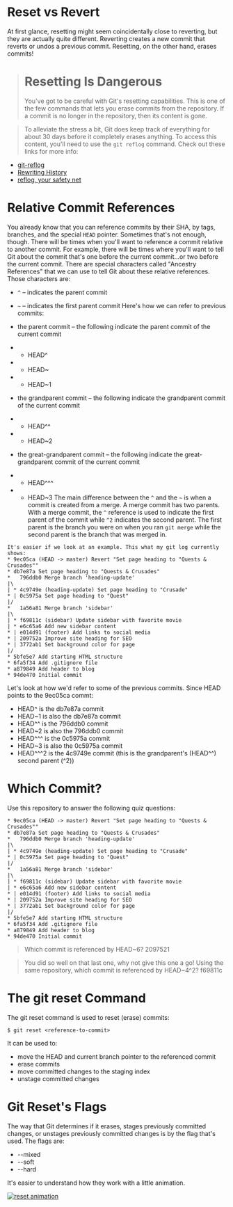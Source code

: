 # Reset vs Revert
At first glance, resetting might seem coincidentally close to reverting, but they are actually quite different. Reverting creates a new commit that reverts or undos a previous commit. Resetting, on the other hand, erases commits!

> # Resetting Is Dangerous
> You've got to be careful with Git's resetting capabilities. This is one of the few commands that lets you erase commits from the repository. If a commit is no longer in the repository, then its content is gone.

> To alleviate the stress a bit, Git does keep track of everything for about 30 days before it completely erases anything. To access this content, you'll need to use the ```git reflog``` command. Check out these links for more info:
- [git-reflog](https://git-scm.com/docs/git-reflog)
- [Rewriting History](https://www.atlassian.com/git/tutorials/rewriting-history)
- [reflog, your safety net](http://gitready.com/intermediate/2009/02/09/reflog-your-safety-net.html)

# Relative Commit References
You already know that you can reference commits by their SHA, by tags, branches, and the special ```HEAD``` pointer. Sometimes that's not enough, though. There will be times when you'll want to reference a commit relative to another commit. For example, there will be times where you'll want to tell Git about the commit that's one before the current commit...or two before the current commit. There are special characters called "Ancestry References" that we can use to tell Git about these relative references. Those characters are:

- ```^``` – indicates the parent commit
- ```~``` – indicates the first parent commit
Here's how we can refer to previous commits:

- the parent commit – the following indicate the parent commit of the current commit
- - HEAD^
- - HEAD~
- - HEAD~1
- the grandparent commit – the following indicate the grandparent commit of the current commit
- - HEAD^^
- - HEAD~2
- the great-grandparent commit – the following indicate the great-grandparent commit of the current commit
- - HEAD^^^
- - HEAD~3
The main difference between the ```^``` and the ```~``` is when a commit is created from a merge. A merge commit has two parents. With a merge commit, the ```^``` reference is used to indicate the first parent of the commit while ```^2``` indicates the second parent. The first parent is the branch you were on when you ran ```git merge``` while the second parent is the branch that was merged in.

```
It's easier if we look at an example. This what my git log currently shows:
* 9ec05ca (HEAD -> master) Revert "Set page heading to "Quests & Crusades""
* db7e87a Set page heading to "Quests & Crusades"
*   796ddb0 Merge branch 'heading-update'
|\  
| * 4c9749e (heading-update) Set page heading to "Crusade"
* | 0c5975a Set page heading to "Quest"
|/  
*   1a56a81 Merge branch 'sidebar'
|\  
| * f69811c (sidebar) Update sidebar with favorite movie
| * e6c65a6 Add new sidebar content
* | e014d91 (footer) Add links to social media
* | 209752a Improve site heading for SEO
* | 3772ab1 Set background color for page
|/  
* 5bfe5e7 Add starting HTML structure
* 6fa5f34 Add .gitignore file
* a879849 Add header to blog
* 94de470 Initial commit
```

Let's look at how we'd refer to some of the previous commits. Since HEAD points to the 9ec05ca commt:

- HEAD^ is the db7e87a commit
- HEAD~1 is also the db7e87a commit
- HEAD^^ is the 796ddb0 commit
- HEAD~2 is also the 796ddb0 commit
- HEAD^^^ is the 0c5975a commit
- HEAD~3 is also the 0c5975a commit
- HEAD^^^2 is the 4c9749e commit (this is the grandparent's (HEAD^^) second parent (^2))

# Which Commit?
Use this repository to answer the following quiz questions:
```
* 9ec05ca (HEAD -> master) Revert "Set page heading to "Quests & Crusades""
* db7e87a Set page heading to "Quests & Crusades"
*   796ddb0 Merge branch 'heading-update'
|\  
| * 4c9749e (heading-update) Set page heading to "Crusade"
* | 0c5975a Set page heading to "Quest"
|/  
*   1a56a81 Merge branch 'sidebar'
|\  
| * f69811c (sidebar) Update sidebar with favorite movie
| * e6c65a6 Add new sidebar content
* | e014d91 (footer) Add links to social media
* | 209752a Improve site heading for SEO
* | 3772ab1 Set background color for page
|/  
* 5bfe5e7 Add starting HTML structure
* 6fa5f34 Add .gitignore file
* a879849 Add header to blog
* 94de470 Initial commit
```

> Which commit is referenced by HEAD~6?
> 2097521

>You did so well on that last one, why not give this one a go! Using the same repository, which commit is referenced by HEAD~4^2?
> f69811c

# The git reset Command
The git reset command is used to reset (erase) commits:

```
$ git reset <reference-to-commit>
```
It can be used to:
- move the HEAD and current branch pointer to the referenced commit
- erase commits
- move committed changes to the staging index
- unstage committed changes

# Git Reset's Flags
The way that Git determines if it erases, stages previously committed changes, or unstages previously committed changes is by the flag that's used. The flags are:

- --mixed
- --soft
- --hard

It's easier to understand how they work with a little animation.

[![reset animation](http://img.youtube.com/vi/UN7ki2G2yKc/0.jpg)](https://youtu.be/UN7ki2G2yKc)